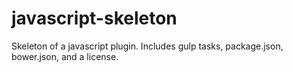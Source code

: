 # javascript-skeleton
Skeleton of a javascript plugin. Includes gulp tasks, package.json, bower.json, and a license.
